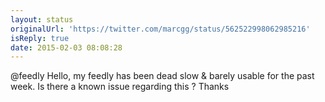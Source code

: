 ```yaml
---
layout: status
originalUrl: 'https://twitter.com/marcgg/status/562522998062985216'
isReply: true
date: 2015-02-03 08:08:28
---
```


@feedly Hello, my feedly has been dead slow &amp; barely usable for the past week. Is there a known issue regarding this ? Thanks
